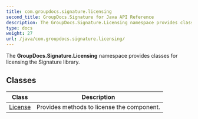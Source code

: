 ```yaml
---
title: com.groupdocs.signature.licensing
second_title: GroupDocs.Signature for Java API Reference
description: The GroupDocs.Signature.Licensing namespace provides classes for licensing the Signature library.
type: docs
weight: 27
url: /java/com.groupdocs.signature.licensing/
---
```


The **GroupDocs.Signature.Licensing** namespace provides classes for licensing the Signature library.


## Classes

| Class | Description |
| --- | --- |
| [License](../com.groupdocs.signature.licensing/license) | Provides methods to license the component. |
